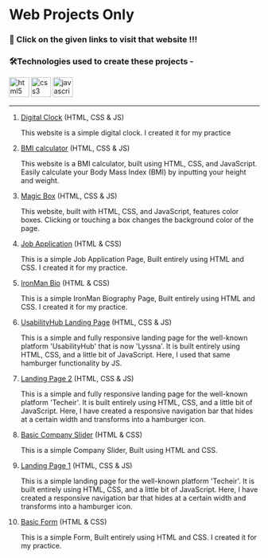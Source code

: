 # Web Projects Only 

### 🔗 Click on the given links to visit that website !!!


### 🛠️Technologies used to create these projects -  

<div>
    <img src="https://cdn.jsdelivr.net/gh/devicons/devicon/icons/html5/html5-original.svg" height="40" alt="html5 logo"/>
    <img src="https://cdn.jsdelivr.net/gh/devicons/devicon/icons/css3/css3-original.svg" height="40" alt="css3 logo"  />
    <img src="https://upload.wikimedia.org/wikipedia/commons/6/6a/JavaScript-logo.png" height="40" alt="javascript logo"  />
</div>
<hr>

<div>
    <ol>
        <li> <a href="https://angshu09.github.io/Web_Projects/09_Digital_Clock/">Digital Clock</a> <span>(HTML, CSS & JS)</span>
            <p>This website is a simple digital clock. I created it for my practice</p>
        </li>
        <li> <a href="https://angshu09.github.io/Web_Projects/08_BMI_calculator/">BMI calculator</a> <span>(HTML, CSS & JS)</span>
            <p>This website is a BMI calculator, built using HTML, CSS, and JavaScript. Easily calculate your Body Mass Index (BMI) by inputting your height and weight.</p>
        </li>
        <li> <a href="https://angshu09.github.io/Web_Projects/07_ColorChanger/">Magic Box</a> <span>(HTML, CSS & JS)</span>
            <p>This website, built with HTML, CSS, and JavaScript, features color boxes. Clicking or touching a box changes the background color of the page.</p>
        </li>
        <li> <a href="https://angshu09.github.io/Web_Projects/06_JobApplication/">Job Application</a> <span>(HTML & CSS)</span>
            <p>This is a simple Job Application Page, Built entirely using HTML and CSS. I created it for my practice.</p>
        </li>
        <li> <a href="https://angshu09.github.io/Web_Projects/05_IronMan_Biography/">IronMan Bio</a> <span>(HTML & CSS)</span>
            <p>This is a simple IronMan Biography Page, Built entirely using HTML and CSS. I created it for my practice.</p>
        </li>
        <li> <a href="https://modern-landing-page-website.netlify.app/">UsabilityHub Landing Page</a> <span>(HTML, CSS & JS)</span>
            <p>This is a simple and fully responsive landing page for the well-known platform 'UsabilityHub' that is now 'Lyssna'. It is built entirely using HTML, CSS, and a little bit of JavaScript. Here, I used that same hamburger functionality by JS.</p>
        </li>
        <li> <a href="https://angshu09.github.io/Web_Projects/04_landingPage/">Landing Page 2</a> <span>(HTML, CSS & JS)</span>
            <p>This is a simple and fully responsive landing page for the well-known platform 'Techeir'. It is built entirely using HTML, CSS, and a little bit of JavaScript. Here, I have created a responsive navigation bar that hides at a certain width and transforms into a hamburger icon.</p>
        </li>
        <li> <a href="https://angshu09.github.io/Web_Projects/03_slider/">Basic Company Slider</a> <span>(HTML & CSS)</span>
            <p>This is a simple Company Slider, Built using HTML and CSS.</p>
        </li>
        <li> <a href="https://angshu09.github.io/Web_Projects/02_landingPage/">Landing Page 1</a> <span>(HTML, CSS & JS)</span>
            <p>This is a simple landing page for the well-known platform 'Techeir'. It is built entirely using HTML, CSS, and a little bit of JavaScript. Here, I have created a responsive navigation bar that hides at a certain width and transforms into a hamburger icon. </p>
        </li>
        <li> <a href="https://angshu09.github.io/Web_Projects/01_Basic-form/">Basic Form</a> <span>(HTML & CSS)</span>
            <p>This is a simple Form, Built entirely using HTML and CSS. I created it for my practice.</p>
        </li>
    </ol>
</div>

